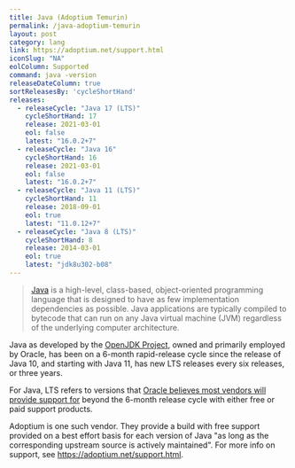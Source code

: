 ```yaml
---
title: Java (Adoptium Temurin)
permalink: /java-adoptium-temurin
layout: post
category: lang
link: https://adoptium.net/support.html
iconSlug: "NA"
eolColumn: Supported
command: java -version
releaseDateColumn: true
sortReleasesBy: 'cycleShortHand'
releases:
  - releaseCycle: "Java 17 (LTS)"
    cycleShortHand: 17
    release: 2021-03-01
    eol: false
    latest: "16.0.2+7"
  - releaseCycle: "Java 16"
    cycleShortHand: 16
    release: 2021-03-01
    eol: false
    latest: "16.0.2+7"
  - releaseCycle: "Java 11 (LTS)"
    cycleShortHand: 11
    release: 2018-09-01
    eol: true
    latest: "11.0.12+7"
  - releaseCycle: "Java 8 (LTS)"
    cycleShortHand: 8
    release: 2014-03-01
    eol: true
    latest: "jdk8u302-b08"
---
```


> [Java](https://oracle.com/java/) is a high-level, class-based, object-oriented programming language that is designed to have as few implementation dependencies as possible. Java applications are typically compiled to bytecode that can run on any Java virtual machine (JVM) regardless of the underlying computer architecture.

Java as developed by the [OpenJDK Project](https://openjdk.java.net/), owned and primarily employed by Oracle, has been on a 6-month rapid-release cycle since the release of Java 10, and starting with Java 11, has new LTS releases every six releases, or three years.

For Java, LTS refers to versions that [Oracle believes most vendors will provide support for](https://medium.com/@javachampions/java-is-still-free-2-0-0-6b9aa8d6d244) beyond the 6-month release cycle with either free or paid support products.

Adoptium is one such vendor. They provide a build with free support provided on a best effort basis for each version of Java "as long as the corresponding upstream source is actively maintained". For more info on support, see <https://adoptium.net/support.html>.
